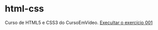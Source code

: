 # html-css
 Curso de HTML5 e CSS3 do CursoEmVídeo.
<a href="https://mariaclararodrigues.github.io/html-css/exercicios/ex001/index.html"> Execultar o exercício 001</a>